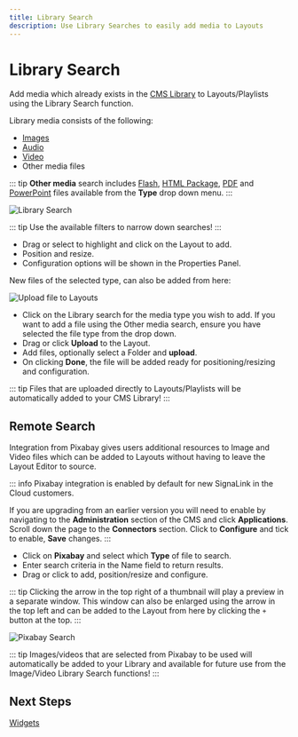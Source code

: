 ```yaml
---
title: Library Search
description: Use Library Searches to easily add media to Layouts
---
```


# Library Search

Add media which already exists in the [CMS Library](/guide/media/library) to Layouts/Playlists using the Library Search function.

Library media consists of the following:

- [Images](/guide/widgets/image)
- [Audio](/guide/widgets/audio)
- [Video](/guide/widgets/video)
- Other media files

::: tip
**Other media** search includes [Flash](/guide/widgets/flash), [HTML Package](/guide/widgets/html-package), [PDF](/guide/widgets/pdf) and [PowerPoint](/guide/widgets/powerpoint) files available from the **Type** drop down menu.
:::

![Library Search](/img/v4_layouts_library_search.png)

::: tip
Use the available filters to narrow down searches!
:::

- Drag or select to highlight and click on the Layout to add.
- Position and resize.
- Configuration options will be shown in the Properties Panel.

New files of the selected type, can also be added from here:

![Upload file to Layouts](/img/v4_layouts_upload_file.png)

- Click on the Library search for the media type you wish to add. If you want to add a file using the Other media search, ensure you have selected the file type from the drop down.
- Drag or click **Upload** to the Layout.
- Add files, optionally select a Folder and **upload**.
- On clicking **Done**, the file will be added ready for positioning/resizing and configuration.

::: tip
Files that are uploaded directly to Layouts/Playlists will be automatically added to your CMS Library!
:::

## Remote Search

Integration from Pixabay gives users additional resources to Image and Video files which can be added to Layouts without having to leave the Layout Editor to source.

::: info
Pixabay integration is enabled by default for new SignaLink in the Cloud customers.

If you are upgrading from an earlier version you will need to enable by navigating to the **Administration** section of the CMS and click **Applications**. Scroll down the page to the **Connectors** section. Click to **Configure** and tick to enable, **Save** changes.
:::

- Click on **Pixabay** and select which **Type** of file to search.
- Enter search criteria in the Name field to return results.
- Drag or click to add, position/resize and configure.

::: tip
Clicking the arrow in the top right of a thumbnail will play a preview in a separate window. This window can also be enlarged using the arrow in the top left and can be added to the Layout from here by clicking the `+` button at the top.
:::

![Pixabay Search](/img/v4_layouts_remote_search.png)

::: tip
Images/videos that are selected from Pixabay to be used will automatically be added to your Library and available for future use from the Image/Video Library Search functions!
:::

## Next Steps

[Widgets](/guide/layouts/editor/widgets) 